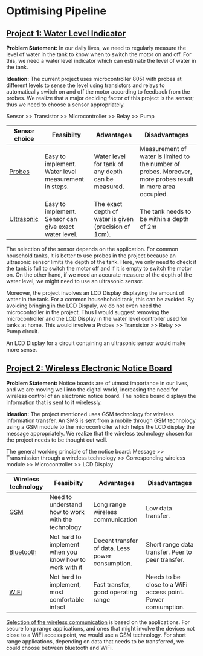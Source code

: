 # Optimising Pipeline

## [Project 1: Water Level Indicator](https://github.com/GayatriRR/MiniTask1#proj-17-water-level-controller-using-8051-microcontroller)

**Problem Statement:** In our daily lives, we need to regularly measure the level of water in the tank to know when to switch the motor on and off. For this, we need a water level indicator which can estimate the level of water in the tank. 

**Ideation:** The current project uses microcontroller 8051 with probes at different levels to sense the level using transistors and relays to automatically switch on and off the motor according to feedback from the probes. We realize that a major deciding factor of this project is the sensor; thus we need to choose a sensor appropriately. 

Sensor >> Transistor >> Microcontroller >> Relay >> Pump

| Sensor choice | Feasibilty | Advantages | Disadvantages |
|------------|---------------|---------------|----------------|
| [Probes](https://www.electronicshub.org/water-level-controller-using-8051-microcontroller/) | Easy to implement. Water level measurement in steps. | Water level for tank of any depth can be measured. | Measurement of water is limited to the number of probes. Moreover, more probes result in more area occupied. | 
| [Ultrasonic](http://www.circuitstoday.com/ultrasonic-water-level-controller-using-8051) | Easy to implement. Sensor can give exact water level. | The exact depth of water is given (precision of 1cm). | The tank needs to be within a depth of 2m|

The selection of the sensor depends on the application. For common household tanks, it is better to use probes in the project because an ultrasonic sensor limits the depth of the tank. Here, we only need to check if the tank is full to switch the motor off and if it is empty to switch the motor on. On the other hand, if we need an accurate measure of the depth of the water level, we might need to use an ultrasonic sensor.

Moreover, the project involves an LCD Display displaying the amount of water in the tank. For a common househohold tank, this can be avoided. By avoiding bringing in the LCD Dispaly, we do not even need the microcontroller in the project. Thus I would suggest removing the microcontroller and the LCD Display in the water level controller used for tanks at home. 
This would involve a Probes >> Transistor >> Relay >> Pump circuit. 

An LCD Display for a circuit containing an ultrasonic sensor would make more sense.


## [Project 2: Wireless Electronic Notice Board](https://github.com/GayatriRR/MiniTask1#proj-21-wireless-electronic-notice-board)

**Problem Statement:** Notice boards are of utmost importance in our lives, and we are moving well into the digital world, increasing the need for wireless control of an electronic notice board. The notice board displays the information that is sent to it wirelessly. 

**Ideation:** The project mentioned uses GSM technology for wireless information transfer. An SMS is sent from a mobile through GSM technology using a GSM module to the microcontroller which helps the LCD display the message appropriately. We realize that the wireless technology chosen for the project needs to be thought out well. 

The general working principle of the notice board: Message >> Transmission through a wireless technology >> Corresponding wireless module >> Microcontroller >> LCD Display

| Wireless technology | Feasibilty | Advantages | Disadvantages |
|------------|---------------|---------------|----------------|
| [GSM](https://www.electronicshub.org/wireless-electronic-notice-board-using-gsm/) | Need to understand how to work with the technology | Long range wireless communication | Low data transfer.|
| [Bluetooth](https://www.ijert.org/research/wireless-e-notice-board-using-bluetooth-technology-IJERTCONV6IS07092.pdf) | Not hard to implement when you know how to work with it | Decent transfer of data. Less power consumption. | Short range data transfer. Peer to peer transfer. |
| [WiFi](http://ijiset.com/vol3/v3s3/IJISET_V3_I3_24.pdf) | Not hard to implement, most comfortable infact | Fast transfer, good operating range | Needs to be close to a WiFi access point. Power consumption. |

[Selection of the wireless communication](https://predictabledesigns.com/wireless_technologies_bluetooth_wifi_zigbee_gsm_lte_lora_nb-iot_lte-m/) is based on the applications. For secure long range applications, and ones that might involve the devices not close to a WiFi access point, we would use a GSM technology. For short range applications, depending on data that needs to be transferred, we could choose between bluetooth and WiFi. 



